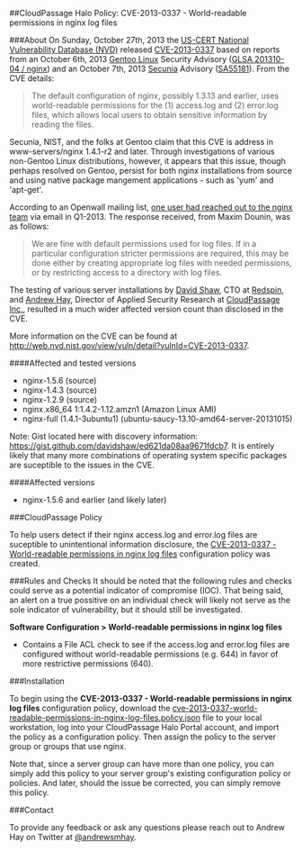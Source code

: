 ##CloudPassage Halo Policy: CVE-2013-0337 - World-readable permissions in nginx log files

###About
On Sunday, October 27th, 2013 the <a href="http://nvd.nist.gov/home.cfm" target="new">US-CERT National Vulnerability Database (NVD)</a> released <a href="http://web.nvd.nist.gov/view/vuln/detail?vulnId=CVE-2013-0337" target="new">CVE-2013-0337</a> based on reports from an October 6th, 2013 <a href="http://gentoo.org" target="new">Gentoo Linux</a> Security Advisory (<a href="http://www.gentoo.org/security/en/glsa/glsa-201310-04.xml" target="new">GLSA 201310-04 / nginx</a>) and an October 7th, 2013 <a href="http://secunia.com/" target="new">Secunia</a> Advisory (<a href="http://secunia.com/advisories/55181" target="new">SA55181</a>). From the CVE details:

> The default configuration of nginx, possibly 1.3.13 and earlier, uses world-readable permissions for the (1) access.log and (2) error.log files, which allows local users to obtain sensitive information by reading the files.

Secunia, NIST, and the folks at Gentoo claim that this CVE is address in www-servers/nginx 1.4.1-r2 and later. Through investigations of various non-Gentoo Linux distributions, however, it appears that this issue, though perhaps resolved on Gentoo, persist for both nginx installations from source and using native package mangement applications - such as 'yum' and 'apt-get'. 

According to an Openwall mailing list, <a href="http://www.openwall.com/lists/oss-security/2013/02/24/1" target="new">one user had reached out to the nginx team</a> via email in Q1-2013. The response received, from Maxim Dounin, was as follows:

> We are fine with default permissions used for log files. If in a particular configuration stricter permissions are required, this may be done either by creating appropriate log files with needed permissions, or by restricting access to a directory with log files.

The testing of various server installations by <a href="https://twitter.com/dshaw_" target="new">David Shaw</a>, CTO at <a href="www.redspin.com" target="new">Redspin</a>, and <a href="https://twitter.com/andrewsmhay" target="new">Andrew Hay</a>, Director of Applied Security Research at <a href="http://www.cloudpassage.com">CloudPassage Inc.</a>, resulted in a much wider affected version count than disclosed in the CVE.

More information on the CVE can be found at <a href="http://web.nvd.nist.gov/view/vuln/detail?vulnId=CVE-2013-0337" target="new">http://web.nvd.nist.gov/view/vuln/detail?vulnId=CVE-2013-0337</a>.

####Affected and tested versions
* nginx-1.5.6 (source) 
* nginx-1.4.3 (source)
* nginx-1.2.9 (source)
* nginx.x86_64 1:1.4.2-1.12.amzn1 (Amazon Linux AMI) 
* nginx-full (1.4.1-3ubuntu1) (ubuntu-saucy-13.10-amd64-server-20131015)

Note: Gist located here with discovery information: <a href="https://gist.github.com/davidshaw/ed621da08aa9671fdcb7" target="new">https://gist.github.com/davidshaw/ed621da08aa9671fdcb7</a>. It is entirely likely that many more combinations of operating system specific packages are suceptible to the issues in the CVE.

####Affected versions
* nginx-1.5.6 and earlier (and likely later)

###CloudPassage Policy

To help users detect if their nginx access.log and error.log files are suceptible to unintentional information disclosure, the <a href="https://raw.github.com/andrewsmhay/halo-security-policies/master/CVE-2013-0337/cve-2013-0337-world-readable-permissions-in-nginx-log-files.policy.json" target="new">CVE-2013-0337 - World-readable permissions in nginx log files</a> configuration policy was created.

###Rules and Checks
It should be noted that the following rules and checks could serve as a potential indicator of compromise (IOC). That being said, an alert on a true possitive on an individual check will likely not serve as the sole indicator of vulnerability, but it should still be investigated.

<b>Software Configuration > World-readable permissions in nginx log files</b>
<ul><li>Contains a File ACL check to see if the access.log and error.log files are configured without world-readable permissions (e.g. 644) in favor of more restrictive permissions (640).</li></ul>

###Installation

To begin using the <b>CVE-2013-0337 - World-readable permissions in nginx log files</b> configuration policy, download the <a href="https://raw.github.com/andrewsmhay/halo-security-policies/master/CVE-2013-0337/cve-2013-0337-world-readable-permissions-in-nginx-log-files.policy.json" target="new">cve-2013-0337-world-readable-permissions-in-nginx-log-files.policy.json</a> file to your local workstation, log into your CloudPassage Halo Portal account, and import the policy as a configuration policy. Then assign the policy to the server group or groups that use nginx.

Note that, since a server group can have more than one policy, you can simply add this policy to your server group's existing configuration policy or policies. And later, should the issue be corrected, you can simply remove this policy.

###Contact

To provide any feedback or ask any questions please reach out to Andrew Hay on Twitter at <a href="http://twitter.com/andrewsmhay" target="new">@andrewsmhay</a>.
